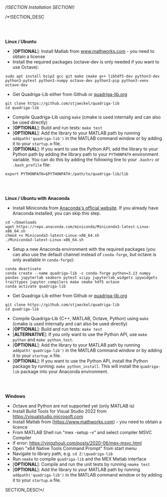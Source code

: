 /*!SECTION
Installation
SECTION!*/

/*!SECTION_DESC

<br><br>

**Linux / Ubuntu**<br>

- [**OPTIONAL**]: Install Matlab from <a target="_blank" rel="noopener noreferrer" href="https://www.mathworks.com">www.mathworks.com</a> - you need to obtain a license
- Install the required packages (octave-dev is only needed if you want to use Octave):
```
sudo apt install bzip2 gcc git make cmake g++ libhdf5-dev python3-dev python3-pytest python3-numpy octave-dev python3-pip python3-venv octave-dev
```
- Get Quadriga-Lib either from Github or <a target="_blank" rel="noopener noreferrer" href="http://quadriga-lib.org">quadriga-lib.org</a> 
```
git clone https://github.com/stjaeckel/quadriga-lib
cd quadriga-lib
```
- Compile Quadriga-Lib using `make` (cmake is used internally and can also be used directly)
- [**OPTIONAL**]: Build and run tests: `make test`
- [**OPTIONAL**]: Add the library to your MATLAB path by running `addpath('quadriga-lib')` in the MATLAB command window or by adding it to your `startup.m` file.
- [**OPTIONAL**]: If you want to use the Python API, add the library to your Python path by adding the library path to your `PYTHONPATH` environment variable. You can do this by adding the following line to your `.bashrc` or `.bash_profile` file:
```
export PYTHONPATH=$PYTHONPATH:/path/to/quadriga-lib/lib
```
<br><br>

**Linux / Ubuntu with Anaconda**<br>

- Install Miniconda from [Anaconda's official website](https://www.anaconda.com/products/distribution#download-section). If you already have Anaconda installed, you can skip this step.
```
cd ~/Downloads
wget https://repo.anaconda.com/miniconda/Miniconda3-latest-Linux-x86_64.sh
chmod +x Miniconda3-latest-Linux-x86_64.sh
./Miniconda3-latest-Linux-x86_64.sh
```
- Setup a new Anaconda environment with the required packages (you can also use the default channel instead of `conda-forge`, but octave is only available in `conda-forge`):
```
conda deactivate
conda create --name quadriga-lib -c conda-forge python=3.13 numpy pandas jupyterlab seaborn pytest scipy jupyterlab_widgets ipywidgets traittypes jupyter compilers make cmake hdf5 octave
conda activate quadriga-lib
```
- Get Quadriga-Lib either from Github or [quadriga-lib.org](http://quadriga-lib.org)
```
git clone https://github.com/stjaeckel/quadriga-lib
cd quadriga-lib
```
- Compile Quadriga-Lib (C++, MATLAB, Octave, Python) using `make` (cmake is used internally and can also be used directly)
- [**OPTIONAL**]: Build and run tests: `make test`
- [**ALTERNATIVE**]: If you only want to use the Python API, use `make python` and `make python_test`.
- [**OPTIONAL**]: Add the library to your MATLAB path by running `addpath('quadriga-lib')` in the MATLAB command window or by adding it to your `startup.m` file.
- [**OPTIONAL**]: If you want to use the Python API, install the Python package by running: `make python_install`. This will install the `quadriga-lib` package into your Anaconda environment.

<br><br>

**Windows**<br>
- Octave and Python are not supported yet (only MATLAB is)
- Install Build Tools for Visual Studio 2022 from https://visualstudio.microsoft.com
- Install Matlab from (https://www.mathworks.com) - you need to obtain a licence
- From MATLAB Shell run "mex -setup -v" and select compiler MSVC Compiler
- If error: https://yingzhouli.com/posts/2020-06/mex-msvc.html
- Open "x64 Native Tools Command Prompt" from start menu
- Navigate to library path, e.g. `cd Z:\quadriga-lib`
- Run `nmake` to compile `quadriga-lib` and the MEX Matlab interface
- [**OPTIONAL**]: Compile and run the unit tests by running `nmake test`
- [**OPTIONAL**]: Add the library to your MATLAB path by running `addpath('quadriga-lib')` in the MATLAB command window or by adding it to your `startup.m` file.

SECTION_DESC!*/